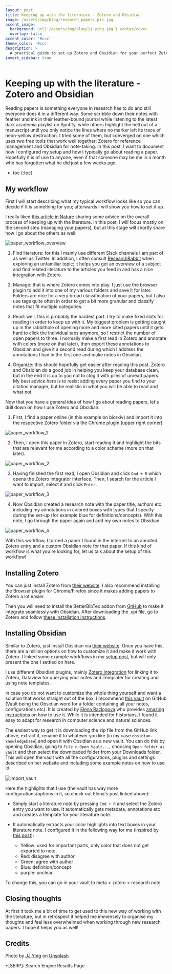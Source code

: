 ```yaml
---
layout: post
title: Keeping up with the literature - Zotero and Obsidian
image: /assets/img/blog/research_papers_pic.jpg
accent_image: 
  background: url('/assets/img/blog/jj-ying.jpg') center/cover
  overlay: false
accent_color: '#ccc'
theme_color: '#ccc'
description: >
  A practical guide to set-up Zotero and Obsidian for your perfect Zettelkasten system
invert_sidebar: true
---
```


# Keeping up with the literature - Zotero and Obsidian

Reading papers is something everyone in research has to do and still everyone does it in a different way. Some scribble down their notes with feather and ink in their leather-bound journal while listening to the latest dark academia playlist on Spotify, while others highlight the hell out of a manuscript until you only notice the lines where no marker left its trace of neon-yellow destruction. I tried some of them, but converged on one which uses two free tools that work well together: Zotero for reference management and Obsidian for note-taking. In this post, I want to document how I configured my setup and how I typically go about reading a paper. Hopefully it is of use to anyone, even if that someone may be me in a month who has forgotten what he did just a few weeks ago.

* toc
{:toc}


## My workflow

First I will start describing what my typical workflow looks like so you can decide if it is something for you; afterwards I will show you how to set it up.

I really liked [this article in Nature](https://www.nature.com/articles/d41586-022-01878-7?utm_source=Nature+Briefing&utm_campaign=ce71eee966-briefing-dy-20220711&utm_medium=email&utm_term=0_c9dfd39373-ce71eee966-42664211) sharing some advice on the overall process of keeping up with the literature. In this post, I will focus mostly on the second step (managing your papers), but at this stage will shortly share how I go about the others as well:

![paper_workflow_overview](/assets/img/blog/zotero/paper_workflow_overview.png)

1. Find literature: for this I mainly use different Slack channels I am part of as well as Twitter. In addition, I often consult [ResearchRabbit](https://www.researchrabbit.ai/) when exploring an unfamiliar topic; it helps you get an overview of a subject and find related literature to the articles you feed in and has a nice integration with Zotero.

2. Manage: that is where Zotero comes into play. I just use the browser plugin to add it into one of my various folders and save it for later. Folders are nice for a very broad classification of your papers, but I also use tags quite often in order to get a bit more granular and classify notes that fit multiple categories.

3. Read: well, this is probably the hardest part. I try to make fixed slots for reading in order to keep up with it. My biggest problem is getting caught up in the rabbithole of opening more and more cited papers until it gets hard to click the individual tabs anymore, so I restrict the number of open papers to three. I normally make a first read in Zotero and annotate with colors (more on that later), then export these annotations to Obsidian and give it a second read during which I address the annotations I had in the first one and make notes in Obsidian.

4. Organize: this should hopefully get easier after reading this post. Zotero and Obsidian do a good job in helping you keep your database clean, but in the end it is up to you not to clog it with piles of unread papers. My best advice here is to resist adding every paper you find to your citation manager, but be realistic in what you will be able to read and what not.

Now that you have a general idea of how I go about reading papers, let's drill down on how I use Zotero and Obsidian:

1. First, I find a paper online (in this example on biorxiv) and import it into the respective Zotero folder via the Chrome plugin (upper right corner).

![paper_workflow_1](/assets/img/blog/zotero/paper_workflow_1.png)

2. Then, I open this paper in Zotero, start reading it and highlight the bits that are relevant for me according to a color scheme (more on that later).

![paper_workflow_2](/assets/img/blog/zotero/paper_workflow_2.png)

3. Having finished the first read, I open Obsidian and click `Cmd + R` which opens the Zotero Integrator interface. Then, I search for the article I want to import, select it and click `Enter`.

![paper_workflow_3](/assets/img/blog/zotero/paper_workflow_3.png)

4. Now Obsidian created a research note with the paper title, authors etc. including my annotations in colored boxes with types that I specify during the set-up (for example blue for definitions/concepts). With this note, I go through the paper again and add my own notes to Obsidian. 

![paper_workflow_4](/assets/img/blog/zotero/paper_workflow_4.png)

With this workflow, I turned a paper I found in the internet to an annoted Zotero entry and a custom Obsidian note for that paper. If this kind of workflow is what you're looking for, let us talk about the setup of this workflow!

## Installing Zotero

You can just install Zotero from [their website](https://www.zotero.org/download/). I also recommend installing the Browser plugin for Chrome/Firefox since it makes adding papers to Zotero a lot easier.

Then you will need to install the BetterBibTex addon from [GitHub](https://github.com/retorquere/zotero-better-bibtex/releases/tag/v6.7.23) to make it integrate seamlessly with Obsidian. After downloading the .xpi file, go to Zotero and follow [these installation instructions](https://retorque.re/zotero-better-bibtex/installation/).

## Installing Obsidian

Similar to Zotero, just install Obsidian via [their website](https://obsidian.md/download). Once you have this, there are a million options on how to customize it and make it work with Zotero. I linked some example workflows in my [setup post](), but will only present the one I settled on here.

I use different Obsidian plugins, mainly [Zotero Integration](https://electricarchaeology.ca/2022/07/12/obsidian-zotero-integration-plugin/) for linking it to Zotero, Dataview for querying your notes and Templater for creating and using note templates.

In case you do not want to customize the whole thing yourself and want a solution that works straight out of the box, I recommend [this vault](https://github.com/erazlogo/obsidian-history-vault) on GitHub (Vault being the Obsidian word for a folder containing all your notes, configurations etc). It is created by [Elena Razlogova](http://elenarazlogova.org/) who provides [amazing instructions](https://publish.obsidian.md/history-notes/01+Notetaking+for+Historians) on how to use it. While it is intended for historians, I found it easy to adapt for research in computer science and natural sciences. 

The easiest way to get it is downloading the zip file from the GitHub link above, extract it, rename it to whatever you like (in my case `obsidian-knowledgebase`) and open it with Obsidian as a new vault. You can do this by opening Obsidian, going to `File > Open Vault...`, choosing `Open folder as vault` and then select the downloaded folder from your Downloads folder. This will open the vault with all the configurations, plugins and settings described on her website and including some example notes on how to use it!

![import_vault](/assets/img/blog/zotero/import_vault.png)

Here the highlights that I use (the vault has way more configurations/options in it, so check out Elena's post linked above):

- Simply start a literature note by pressing `Cmd + R` and select the Zotero entry you want to use. It automatically gets metadata, annotations etc and creates a template for your literature note.

- It automatically extracts your color highlights into text boxes in your literature note. I configured it in the following way for me (inspired by [this post](https://electricarchaeology.ca/2022/07/12/obsidian-zotero-integration-plugin/)):

  - Yellow: used for important parts, only color that does not get exported to note.
  - Red: disagree with author
  - Green: agree with author
  - Blue: definition/concept
  - purple: unclear

To change this, you can go in your vault to meta > zotero > research note.

## Closing thoughts

At first it took me a bit of time to get used to this new way of working with the literature, but in retrospect it helped me immensely to organise my thoughts and feel less overwhelmed when working through new research papers. I hope it helps you as well!

## Credits

<span>Photo by <a href="https://unsplash.com/@jjying?utm_source=unsplash&amp;utm_medium=referral&amp;utm_content=creditCopyText">JJ Ying</a> on <a href="https://unsplash.com/?utm_source=unsplash&amp;utm_medium=referral&amp;utm_content=creditCopyText">Unsplash</a></span>

*[SERP]: Search Engine Results Page
